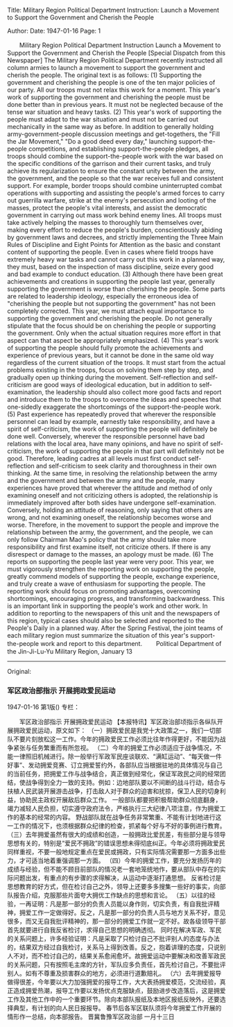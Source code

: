 Title: Military Region Political Department Instruction: Launch a Movement to Support the Government and Cherish the People

Author: 
Date: 1947-01-16
Page: 1

　　Military Region Political Department Instruction
    Launch a Movement to Support the Government and Cherish the People
    [Special Dispatch from this Newspaper] The Military Region Political Department recently instructed all column armies to launch a movement to support the government and cherish the people. The original text is as follows:
    (1) Supporting the government and cherishing the people is one of the ten major policies of our party. All our troops must not relax this work for a moment. This year's work of supporting the government and cherishing the people must be done better than in previous years. It must not be neglected because of the tense war situation and heavy tasks.
    (2) This year's work of supporting the people must adapt to the war situation and must not be carried out mechanically in the same way as before. In addition to generally holding army-government-people discussion meetings and get-togethers, the "Fill the Jar Movement," "Do a good deed every day," launching support-the-people competitions, and establishing support-the-people pledges, all troops should combine the support-the-people work with the war based on the specific conditions of the garrison and their current tasks, and truly achieve its regularization to ensure the constant unity between the army, the government, and the people so that the war receives full and consistent support. For example, border troops should combine uninterrupted combat operations with supporting and assisting the people's armed forces to carry out guerrilla warfare, strike at the enemy's persecution and looting of the masses, protect the people's vital interests, and assist the democratic government in carrying out mass work behind enemy lines.
    All troops must take actively helping the masses to thoroughly turn themselves over, making every effort to reduce the people's burden, conscientiously abiding by government laws and decrees, and strictly implementing the Three Main Rules of Discipline and Eight Points for Attention as the basic and constant content of supporting the people.
    Even in cases where field troops have extremely heavy war tasks and cannot carry out this work in a planned way, they must, based on the inspection of mass discipline, seize every good and bad example to conduct education.
    (3) Although there have been great achievements and creations in supporting the people last year, generally supporting the government is worse than cherishing the people. Some parts are related to leadership ideology, especially the erroneous idea of "cherishing the people but not supporting the government" has not been completely corrected. This year, we must attach equal importance to supporting the government and cherishing the people. Do not generally stipulate that the focus should be on cherishing the people or supporting the government. Only when the actual situation requires more effort in that aspect can that aspect be appropriately emphasized.
    (4) This year's work of supporting the people should fully promote the achievements and experience of previous years, but it cannot be done in the same old way regardless of the current situation of the troops. It must start from the actual problems existing in the troops, focus on solving them step by step, and gradually open up thinking during the movement.
    Self-reflection and self-criticism are good ways of ideological education, but in addition to self-examination, the leadership should also collect more good facts and report and introduce them to the troops to overcome the ideas and speeches that one-sidedly exaggerate the shortcomings of the support-the-people work.
    (5) Past experience has repeatedly proved that wherever the responsible personnel can lead by example, earnestly take responsibility, and have a spirit of self-criticism, the work of supporting the people will definitely be done well. Conversely, wherever the responsible personnel have bad relations with the local area, have many opinions, and have no spirit of self-criticism, the work of supporting the people in that part will definitely not be good. Therefore, leading cadres at all levels must first conduct self-reflection and self-criticism to seek clarity and thoroughness in their own thinking.
    At the same time, in resolving the relationship between the army and the government and between the army and the people, many experiences have proved that wherever the attitude and method of only examining oneself and not criticizing others is adopted, the relationship is immediately improved after both sides have undergone self-examination. Conversely, holding an attitude of reasoning, only saying that others are wrong, and not examining oneself, the relationship becomes worse and worse. Therefore, in the movement to support the people and improve the relationship between the army, the government, and the people, we can only follow Chairman Mao's policy that the army should take more responsibility and first examine itself, not criticize others. If there is any disrespect or damage to the masses, an apology must be made.
    (6) The reports on supporting the people last year were very poor. This year, we must vigorously strengthen the reporting work on supporting the people, greatly commend models of supporting the people, exchange experience, and truly create a wave of enthusiasm for supporting the people. The reporting work should focus on promoting advantages, overcoming shortcomings, encouraging progress, and transforming backwardness. This is an important link in supporting the people's work and other work. In addition to reporting to the newspapers of this unit and the newspapers of this region, typical cases should also be selected and reported to the People's Daily in a planned way.
    After the Spring Festival, the joint teams of each military region must summarize the situation of this year's support-the-people work and report to this department.
　　Political Department of the Jin-Ji-Lu-Yu Military Region, January 13



<hr /> 

Original: 


### 军区政治部指示  开展拥政爱民运动

1947-01-16
第1版()
专栏：

　　军区政治部指示
    开展拥政爱民运动
    【本报特讯】军区政治部顷指示各纵队开展拥政爱民运动，原文如下：
    （一）拥政爱民是我党十大政策之一，我们一切部队不要片刻放松这一工作。今年的拥政爱民工作必须比往年作得更好，不能因为战争紧张与任务繁重而有所忽视。
    （二）今年的拥爱工作必须适应于战争情况，不能一律照旧机械进行。除一般举行军政军民座谈联欢、“满缸运动”、“每天做一件好事”、发动拥爱竞赛、订立拥爱誓约外，各部队应当根据驻地的具体情况与自己的当前任务，把拥爱工作与战争结合，真正做到经常化，保证军政民之间的经常团结，使战争得到全力一致的支持。例如：边地部队要以不间断的战斗行动，结合与扶植人民武装开展游击战争，打击敌人对于群众的迫害和扰掠，保卫人民的切身利益，协助民主政权开展敌后群众工作。
    一般部队都要把积极帮助群众彻底翻身，竭力减轻人民负担，切实遵守政府法令，严格执行三大纪律八项注意，作为拥爱工作的基本的经常的内容。
    野战部队就在战争任务非常繁重、不能有计划地进行这一工作的情况下，也须根据群众纪律的检查，抓紧每个好与不好的事例进行教育。
    （三）去年拥爱虽然有很大的成绩和创造，一般拥政比爱民差，有些部分是与领导思想有关的，特别是“爱民不拥政”的错误思想未得彻底纠正。今年必须将拥政爱民同样重视，不要一般地规定重点在爱民或拥政，只有实际情况需要那一方面多出些力，才可适当地着重强调那一方面。
    （四）今年的拥爱工作，要充分发扬历年的成绩与经验，但不能不顾目前部队的情况老一套地笼统地作，要从部队中存在的实际问题出发，有重点的有步骤的求得解决，从运动中逐渐打通思想。
    反省检讨是思想教育的好方式，但在检讨自己之外，领导上还要多多搜集一些好的事实，向部队报告介绍，克服那些片面夸大拥优工作缺点的思想和言论。
    （五）以往的经验，一再证明：凡是那一部分的负责人员能以身作则，切实负责，有自我批评精神，拥爱工作一定做得好。反之，凡是那一部分的负责人员与地方关系不好，意见很多，而又无自我批评精神的，那一部分的拥爱工作就一定不好。故各级领导干部首先就要进行自我反省检讨，求得自己思想的明确透彻。
    同时在解决军政、军民的关系问题上，许多经验证明：凡是采取了只检讨自己不批评别人的态度与办法的，结果双方经过自我检讨，关系马上得到改善。反之，抱着讲理的态度，只说别人不对，而不检讨自己的，结果关系愈闹愈坏。故拥爱运动中要解决和改善军政民的关系问题，只有按照毛主席的方针，军队应多负责任，首先检讨自己，不要批评别人。如有不尊重及损害群众的地方，必须进行道歉赔礼。
    （六）去年拥爱报导做得很差，今年要以大力加强拥爱的报导工作，大大表扬拥爱模范，交流经验，真正造成拥爱热潮，报导工作要以发扬优点克服缺点，鼓励进步改造落后，这是拥爱工作及其他工作中的一个重要环节。除向本部队报纸及本地区报纸反映外，还要选择典型，有计划的向人民日报报导。
    春节后各军区联队须将今年拥爱工作开展的情形作一总结，向本部报告。
      晋冀鲁豫军区政治部  一月十三日
